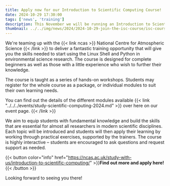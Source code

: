 ```yaml
---
title: Apply now for our Introduction to Scientific Computing Course!
date: 2024-10-29 17:30:00
tags: ['news', 'training']
description: This November we will be running an Introduction to Scientific Computing course with the National Centre for Atmospheric Science!
thumbnail: ../../img/news/2024/2024-10-29-join-the-isc-course/isc-course.jpg
---
```


We're teaming up with the {{< link ncas >}}  National Centre for Atmospheric Science {{< /link >}} to deliver a fantastic training opportunity that will give you the skills needed to start using the Linux Shell and Python in environmental science research. The course is designed for complete beginners as well as those with a little experience who wish to further their knowledge.

The course is taught as a series of hands-on workshops. Students may register for the whole course as a package, or individual modules to suit their own learning needs.

You can find out the details of the different modules available {{< link "../../../events/study-scientific-computing-2024.md" >}} over here on our event page. {{< /link >}}

We aim to equip students with fundamental knowledge and build the skills that are essential for almost all researchers in modern scientific disciplines. Each topic will be introduced and students will then apply their learning by working through practical exercises, supported by the trainers. The course is highly interactive – students are encouraged to ask questions and request support as needed.

{{< button color="info" href="https://ncas.ac.uk/study-with-us/introduction-to-scientific-computing/" >}}**Find out more and apply here!**{{< /button >}}

Looking forward to seeing you there!


